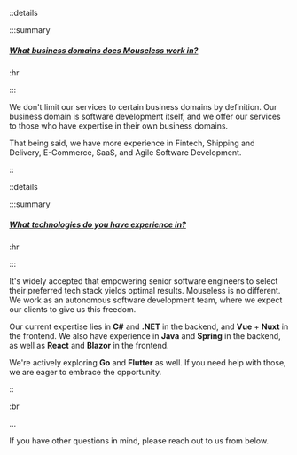 ::details

:::summary

##### [What business domains does Mouseless work in?]()

:hr

:::

We don't limit our services to certain business domains by definition. Our
business domain is software development itself, and we offer our services to
those who have expertise in their own business domains.

That being said, we have more experience in Fintech, Shipping and Delivery,
E-Commerce, SaaS, and Agile Software Development.

::

::details

:::summary

##### [What technologies do you have experience in?]()

:hr

:::

It's widely accepted that empowering senior software engineers to select their
preferred tech stack yields optimal results. Mouseless is no different. We work
as an autonomous software development team, where we expect our clients to give
us this freedom.

Our current expertise lies in __C#__ and __.NET__ in the backend, and __Vue__ +
__Nuxt__ in the frontend. We also have experience in __Java__ and __Spring__ in
the backend, as well as __React__ and __Blazor__ in the frontend.

We're actively exploring __Go__ and __Flutter__ as well. If you need help with
those, we are eager to embrace the opportunity.

::

:br

...

If you have other questions in mind, please reach out to us from below.
